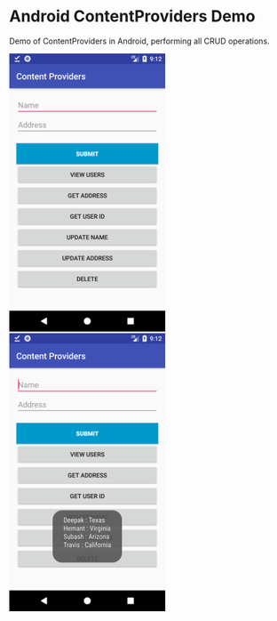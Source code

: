 # Android ContentProviders Demo
Demo of ContentProviders in Android, performing all CRUD operations.

<img src="screenshot-1.png" height="500"/>
<br/>
<img src="screenshot-2.png" height="500"/>
